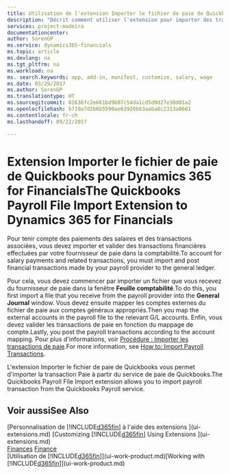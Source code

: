 ```yaml
---
title: Utilisation de l'extension Importer le fichier de paie de Quickbooks | Microsoft Docs
description: "Décrit comment utiliser l'extension pour importer des transactions de salaire et de paie à partir du service de paie de Quickbooks."
services: project-madeira
documentationcenter: 
author: SorenGP
ms.service: dynamics365-financials
ms.topic: article
ms.devlang: na
ms.tgt_pltfrm: na
ms.workload: na
ms. search.keywords: app, add-in, manifest, customize, salary, wage
ms.date: 03/29/2017
ms.author: SorenGP
ms.translationtype: HT
ms.sourcegitcommit: 81636fc2e661bd9b07c54da1cd5d0d27e30d01a2
ms.openlocfilehash: b719a7d2b6b5590ae63920b63aaba8c2313a8661
ms.contentlocale: fr-ch
ms.lasthandoff: 09/22/2017

---
```

# <a name="the-quickbooks-payroll-file-import-extension-to-dynamics-365-for-financials"></a><span data-ttu-id="878e5-103">Extension Importer le fichier de paie de Quickbooks pour Dynamics 365 for Financials</span><span class="sxs-lookup"><span data-stu-id="878e5-103">The Quickbooks Payroll File Import Extension to Dynamics 365 for Financials</span></span>
<span data-ttu-id="878e5-104">Pour tenir compte des paiements des salaires et des transactions associées, vous devez importer et valider des transactions financières effectuées par votre fournisseur de paie dans la comptabilité.</span><span class="sxs-lookup"><span data-stu-id="878e5-104">To account for salary payments and related transactions, you must import and post financial transactions made by your payroll provider to the general ledger.</span></span>

<span data-ttu-id="878e5-105">Pour cela, vous devez commencer par importer un fichier que vous recevez du fournisseur de paie dans la fenêtre **Feuille comptabilité**.</span><span class="sxs-lookup"><span data-stu-id="878e5-105">To do this, you first import a file that you receive from the payroll provider into the **General Journal** window.</span></span> <span data-ttu-id="878e5-106">Vous devez ensuite mapper les comptes externes du fichier de paie aux comptes généraux appropriés.</span><span class="sxs-lookup"><span data-stu-id="878e5-106">Then you map the external accounts in the payroll file to the relevant G/L accounts.</span></span> <span data-ttu-id="878e5-107">Enfin, vous devez valider les transactions de paie en fonction du mappage de compte.</span><span class="sxs-lookup"><span data-stu-id="878e5-107">Lastly, you post the payroll transactions according to the account mapping.</span></span> <span data-ttu-id="878e5-108">Pour plus d'informations, voir [Procédure : Importer les transactions de paie](finance-how-import-payroll-transactions.md).</span><span class="sxs-lookup"><span data-stu-id="878e5-108">For more information, see [How to: Import Payroll Transactions](finance-how-import-payroll-transactions.md).</span></span>

<span data-ttu-id="878e5-109">L'extension Importer le fichier de paie de Quickbooks vous permet d'importer la transaction Paie à partir du service de paie de Quickbooks.</span><span class="sxs-lookup"><span data-stu-id="878e5-109">The Quickbooks Payroll File Import extension allows you to import payroll transaction from the Quickbooks Payroll service.</span></span>

## <a name="see-also"></a><span data-ttu-id="878e5-110">Voir aussi</span><span class="sxs-lookup"><span data-stu-id="878e5-110">See Also</span></span>
<span data-ttu-id="878e5-111">[Personnalisation de [!INCLUDE[d365fin](includes/d365fin_md.md)] à l'aide des extensions ](ui-extensions.md)  </span><span class="sxs-lookup"><span data-stu-id="878e5-111">[Customizing [!INCLUDE[d365fin](includes/d365fin_md.md)] Using Extensions ](ui-extensions.md)  </span></span>  
<span data-ttu-id="878e5-112">[Finances](finance.md)  </span><span class="sxs-lookup"><span data-stu-id="878e5-112">[Finance](finance.md)  </span></span>  
<span data-ttu-id="878e5-113">[Utilisation de [!INCLUDE[d365fin](includes/d365fin_md.md)]](ui-work-product.md)</span><span class="sxs-lookup"><span data-stu-id="878e5-113">[Working with [!INCLUDE[d365fin](includes/d365fin_md.md)]](ui-work-product.md)</span></span>

